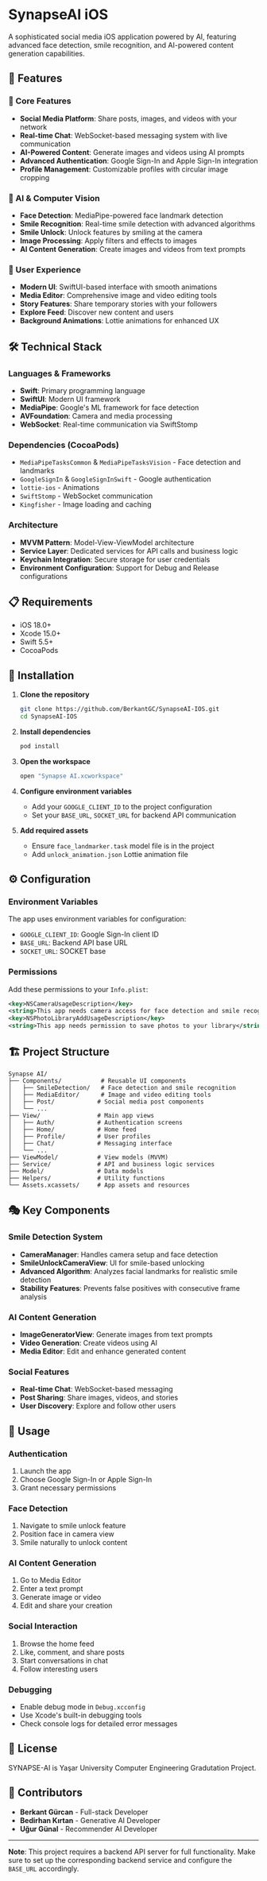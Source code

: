 # SynapseAI iOS

A sophisticated social media iOS application powered by AI, featuring advanced face detection, smile recognition, and AI-powered content generation capabilities.

## 🚀 Features

### 🎯 Core Features
- **Social Media Platform**: Share posts, images, and videos with your network
- **Real-time Chat**: WebSocket-based messaging system with live communication
- **AI-Powered Content**: Generate images and videos using AI prompts
- **Advanced Authentication**: Google Sign-In and Apple Sign-In integration
- **Profile Management**: Customizable profiles with circular image cropping

### 🧠 AI & Computer Vision
- **Face Detection**: MediaPipe-powered face landmark detection
- **Smile Recognition**: Real-time smile detection with advanced algorithms
- **Smile Unlock**: Unlock features by smiling at the camera
- **Image Processing**: Apply filters and effects to images
- **AI Content Generation**: Create images and videos from text prompts

### 📱 User Experience
- **Modern UI**: SwiftUI-based interface with smooth animations
- **Media Editor**: Comprehensive image and video editing tools
- **Story Features**: Share temporary stories with your followers
- **Explore Feed**: Discover new content and users
- **Background Animations**: Lottie animations for enhanced UX

## 🛠 Technical Stack

### Languages & Frameworks
- **Swift**: Primary programming language
- **SwiftUI**: Modern UI framework
- **MediaPipe**: Google's ML framework for face detection
- **AVFoundation**: Camera and media processing
- **WebSocket**: Real-time communication via SwiftStomp

### Dependencies (CocoaPods)
- `MediaPipeTasksCommon` & `MediaPipeTasksVision` - Face detection and landmarks
- `GoogleSignIn` & `GoogleSignInSwift` - Google authentication
- `lottie-ios` - Animations
- `SwiftStomp` - WebSocket communication
- `Kingfisher` - Image loading and caching

### Architecture
- **MVVM Pattern**: Model-View-ViewModel architecture
- **Service Layer**: Dedicated services for API calls and business logic
- **Keychain Integration**: Secure storage for user credentials
- **Environment Configuration**: Support for Debug and Release configurations

## 📋 Requirements

- iOS 18.0+
- Xcode 15.0+
- Swift 5.5+
- CocoaPods

## 🔧 Installation

1. **Clone the repository**
   ```bash
   git clone https://github.com/BerkantGC/SynapseAI-IOS.git
   cd SynapseAI-IOS
   ```

2. **Install dependencies**
   ```bash
   pod install
   ```

3. **Open the workspace**
   ```bash
   open "Synapse AI.xcworkspace"
   ```

4. **Configure environment variables**
   - Add your `GOOGLE_CLIENT_ID` to the project configuration
   - Set your `BASE_URL`, `SOCKET_URL` for backend API communication

5. **Add required assets**
   - Ensure `face_landmarker.task` model file is in the project
   - Add `unlock_animation.json` Lottie animation file

## ⚙️ Configuration

### Environment Variables
The app uses environment variables for configuration:
- `GOOGLE_CLIENT_ID`: Google Sign-In client ID
- `BASE_URL`: Backend API base URL
- `SOCKET_URL`: SOCKET base 

### Permissions
Add these permissions to your `Info.plist`:
```xml
<key>NSCameraUsageDescription</key>
<string>This app needs camera access for face detection and smile recognition</string>
<key>NSPhotoLibraryAddUsageDescription</key>
<string>This app needs permission to save photos to your library</string>
```

## 🏗 Project Structure

```
Synapse AI/
├── Components/           # Reusable UI components
│   ├── SmileDetection/   # Face detection and smile recognition
│   ├── MediaEditor/      # Image and video editing tools
│   ├── Post/            # Social media post components
│   └── ...
├── View/                # Main app views
│   ├── Auth/            # Authentication screens
│   ├── Home/            # Home feed
│   ├── Profile/         # User profiles
│   ├── Chat/            # Messaging interface
│   └── ...
├── ViewModel/           # View models (MVVM)
├── Service/             # API and business logic services
├── Model/               # Data models
├── Helpers/             # Utility functions
└── Assets.xcassets/     # App assets and resources
```

## 🎭 Key Components

### Smile Detection System
- **CameraManager**: Handles camera setup and face detection
- **SmileUnlockCameraView**: UI for smile-based unlocking
- **Advanced Algorithm**: Analyzes facial landmarks for realistic smile detection
- **Stability Features**: Prevents false positives with consecutive frame analysis

### AI Content Generation
- **ImageGeneratorView**: Generate images from text prompts
- **Video Generation**: Create videos using AI
- **Media Editor**: Edit and enhance generated content

### Social Features
- **Real-time Chat**: WebSocket-based messaging
- **Post Sharing**: Share images, videos, and stories
- **User Discovery**: Explore and follow other users

## 📱 Usage

### Authentication
1. Launch the app
2. Choose Google Sign-In or Apple Sign-In
3. Grant necessary permissions

### Face Detection
1. Navigate to smile unlock feature
2. Position face in camera view
3. Smile naturally to unlock content

### AI Content Generation
1. Go to Media Editor
2. Enter a text prompt
3. Generate image or video
4. Edit and share your creation

### Social Interaction
1. Browse the home feed
2. Like, comment, and share posts
3. Start conversations in chat
4. Follow interesting users

### Debugging
- Enable debug mode in `Debug.xcconfig`
- Use Xcode's built-in debugging tools
- Check console logs for detailed error messages

## 📄 License

SYNAPSE-AI is Yaşar University Computer Engineering Gradutation Project.

## 👥 Contributors

- **Berkant Gürcan** - Full-stack Developer
- **Bedirhan Kırtan** - Generative AI Developer
- **Uğur Günal** - Recommender AI Developer

---

**Note**: This project requires a backend API server for full functionality. Make sure to set up the corresponding backend service and configure the `BASE_URL` accordingly.